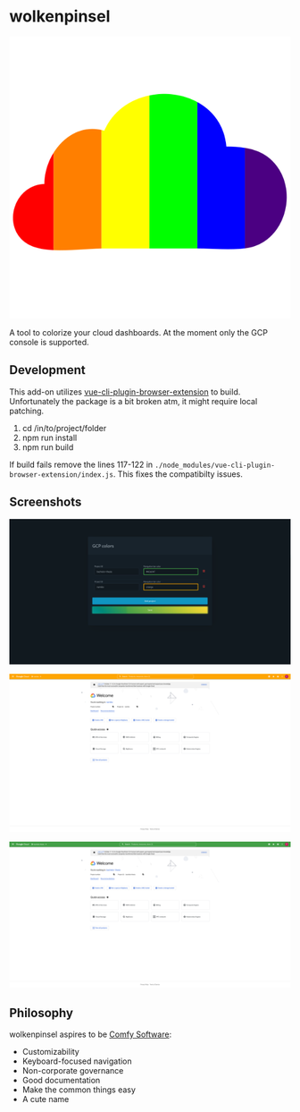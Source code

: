 # wolkenpinsel

![wolkenpinsel logo](src/assets/logo.svg)

A tool to colorize your cloud dashboards. At the moment only the GCP console is supported.

## Development

This add-on utilizes [vue-cli-plugin-browser-extension](https://github.com/adambullmer/vue-cli-plugin-browser-extension) to build. Unfortunately the package is a bit broken atm, it might require local patching.

1. cd /in/to/project/folder
2. npm run install
3. npm run build

If build fails remove the lines 117-122 in `./node_modules/vue-cli-plugin-browser-extension/index.js`. This fixes the compatibilty issues.

## Screenshots

![Settings](docs/wolkenpinsel_screenshot_settings.png)

![Example 1](docs/wolkenpinsel_screenshot_gcp_example1.png)

![Example 2](docs/wolkenpinsel_screenshot_gcp_example2.png)

## Philosophy

wolkenpinsel aspires to be [Comfy Software](https://catgirl.ai/log/comfy-software/):

- Customizability
- Keyboard-focused navigation
- Non-corporate governance
- Good documentation
- Make the common things easy
- A cute name
